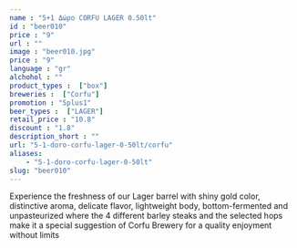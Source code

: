 ```yaml
---
name : "5+1 Δώρο CORFU LAGER 0.50lt"
id : "beer010"
price : "9"
url : ""
image : "beer010.jpg"
price : "9"
language : "gr"
alchohol : ""
product_types :  ["box"]
breweries :  ["Corfu"]
promotion : "5plus1"
beer_types :  ["LAGER"]
retail_price : "10.8"
discount : "1.8"
description_short : ""
url: "5-1-doro-corfu-lager-0-50lt/corfu"
aliases: 
    - "5-1-doro-corfu-lager-0-50lt"
slug: "beer010"
---
```


Experience the freshness of our Lager barrel with shiny gold color, distinctive aroma, delicate flavor, lightweight body, bottom-fermented and unpasteurized where the 4 different barley steaks and the selected hops make it a special suggestion of Corfu Brewery for a quality enjoyment without limits